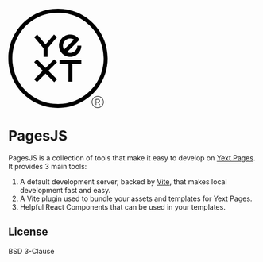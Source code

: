 <p style="text-align:center;width:200px">
  <a href="https://yext.com" target="_blank" rel="noopener noreferrer">
    <svg class="yext-logo" xmlns="http://www.w3.org/2000/svg" viewBox="0 0 720 720">
  <path d="M360 0C161.18 0 0 161.18 0 360s161.18 360 360 360 360-161.18 360-360S558.82 0 360 0zm0 691.2C177.08 691.2 28.8 542.92 28.8 360S177.08 28.8 360 28.8 691.2 177.08 691.2 360 542.92 691.2 360 691.2z"></path>
  <path d="M370.8 399.6h64.8v129.6h28.8V399.6h64.8v-28.8H370.8zM332.43 367.2L270 429.64l-62.43-62.44-20.37 20.37L249.64 450l-62.44 62.43 20.37 20.37L270 470.36l62.43 62.44 20.37-20.37L290.36 450l62.44-62.43zM448.2 349.2c44.73 0 81-36.27 81-81h-28.8c0 28.83-23.37 52.2-52.2 52.2-8.23 0-16.01-1.91-22.93-5.3l69.83-69.83 21.08-21.08c-14.44-22.25-39.48-36.98-67.98-36.98-44.74 0-81 36.27-81 81s36.26 80.99 81 80.99zm0-133.2c10.12 0 19.56 2.89 27.56 7.88l-71.88 71.88c-4.99-8-7.87-17.44-7.87-27.56-.01-28.83 23.36-52.2 52.19-52.2zM270 259.58l-60.74-72.38-22.06 18.51 68.4 81.52v61.97h28.8v-61.97l68.4-81.52-22.06-18.51z"></path>
  <g>
    <path d="M648 633.6c-23.86 0-43.2 19.34-43.2 43.2S624.14 720 648 720s43.2-19.34 43.2-43.2-19.34-43.2-43.2-43.2zm0 82.94c-21.95 0-39.74-17.79-39.74-39.74 0-21.95 17.79-39.74 39.74-39.74 21.95 0 39.74 17.79 39.74 39.74 0 21.95-17.79 39.74-39.74 39.74z"></path>
    <path d="M664.93 698.4h-3.96l-.03-.05-10.3-17.59H637.2v17.64h-3.44v-43.2h17.05c7.06 0 12.81 5.75 12.81 12.81 0 5.7-3.87 10.73-9.41 12.29l10.72 18.1zm-27.73-20.89h13.61c5.17 0 9.37-4.26 9.37-9.49 0-5.27-4.2-9.56-9.37-9.56H637.2v19.05z"></path>
  </g>
</svg>
  </a>
</p>

# PagesJS

PagesJS is a collection of tools that make it easy to develop on [Yext Pages](https://www.yext.com/platform/pages). It provides 3 main tools:

1. A default development server, backed by [Vite](https://vitejs.dev/), that makes local development fast and easy.
1. A Vite plugin used to bundle your assets and templates for Yext Pages.
1. Helpful React Components that can be used in your templates.

## License

BSD 3-Clause
